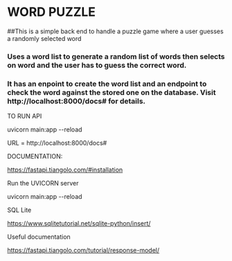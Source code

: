 # WORD PUZZLE

##This is a simple back end to handle a puzzle game where a user guesses a randomly selected word

### Uses a word list to generate a random list of words then selects on word and the user has to guess the correct word.

### It has an enpoint to create the word list and an endpoint to check the word against the stored one on the database. Visit http://localhost:8000/docs# for details.


TO RUN API

uvicorn main:app --reload

URL = http://localhost:8000/docs#


DOCUMENTATION:

https://fastapi.tiangolo.com/#installation

Run the UVICORN server

uvicorn main:app --reload


SQL Lite

https://www.sqlitetutorial.net/sqlite-python/insert/


Useful documentation

https://fastapi.tiangolo.com/tutorial/response-model/